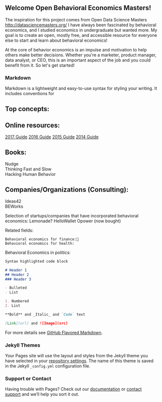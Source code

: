 ## Welcome Open Behavioral Economics Masters!

The inspiration for this project comes from Open Data Science Masters http://datasciencemasters.org/ 
I have always been fascinated by behavioral economics, and I studied economics in undergraduate but wanted more. My goal is to create an open, mostly free, and accessible resource for everyone else to start and learn about behavioral economics!

At the core of behavior economics is an impulse and motivation to help others make better decisions. Whether you're a marketer, product manager, data analyst, or CEO, this is an important aspect of the job and you could benefit from it. So let's get started!

### Markdown

Markdown is a lightweight and easy-to-use syntax for styling your writing. It includes conventions for

## Top concepts: 

## Online resources: 
[2017 Guide](http://www.behavioraleconomics.com/BEGuide2017.pdf) 
[2016 Guide](https://www.behavioraleconomics.com/be-guide-2016-download/) 
[2015 Guide](https://www.behavioraleconomics.com/be-guide-2015-download/) 
[2014 Guide](https://www.behavioraleconomics.com/be-guide-2014-download/) 

## Books:

Nudge </br>
Thinking Fast and Slow </br>
Hacking Human Behavior </br>



## Companies/Organizations (Consulting):
Ideas42 </br>
BEWorks </br>

Selection of startups/companies that have incorporated behavioral economics:
Lemonade?
HelloWallet
Opower (now bought)

Related fields:

	Behavioral economics for finance:
	Behavioral economics for health:
	
Behavioral Economics in politics:



```markdown
Syntax highlighted code block

# Header 1
## Header 2
### Header 3

- Bulleted
- List

1. Numbered
2. List

**Bold** and _Italic_ and `Code` text

[Link](url) and ![Image](src)
```

For more details see [GitHub Flavored Markdown](https://guides.github.com/features/mastering-markdown/).

### Jekyll Themes

Your Pages site will use the layout and styles from the Jekyll theme you have selected in your [repository settings](https://github.com/clc230/behavioraleconomics/settings). The name of this theme is saved in the Jekyll `_config.yml` configuration file.

### Support or Contact

Having trouble with Pages? Check out our [documentation](https://help.github.com/categories/github-pages-basics/) or [contact support](https://github.com/contact) and we’ll help you sort it out.

